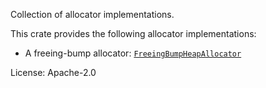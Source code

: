 Collection of allocator implementations.

This crate provides the following allocator implementations:
- A freeing-bump allocator: [`FreeingBumpHeapAllocator`](https://docs.rs/sc-allocator/latest/sc_allocator/struct.FreeingBumpHeapAllocator.html)

License: Apache-2.0




